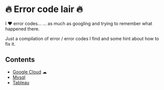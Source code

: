 # :fire: Error code lair :fire:

I :heart: error codes...
... as much as googling and trying to remember what happened there.

Just a compilation of error / error codes I find and some hint about how to fix it.

## Contents

* [Google Cloud](google_cloud.md) ☁
* [Mysql](mysql.md)
* [Tableau](tableau.md)
